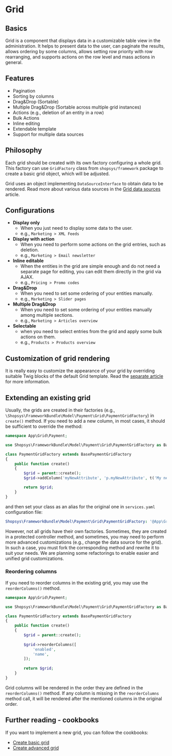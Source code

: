 # Grid

## Basics
Grid is a component that displays data in a customizable table view in the administration.
It helps to present data to the user, can paginate the results, allows ordering by some columns, allows setting row priority with row rearranging, and supports actions on the row level and mass actions in general.

## Features
* Pagination
* Sorting by columns
* Drag&Drop (Sortable)
* Multiple Drag&Drop (Sortable across multiple grid instances)
* Actions (e.g., deletion of an entity in a row)
* Bulk Actions
* Inline editing
* Extendable template
* Support for multiple data sources

## Philosophy
Each grid should be created with its own factory configuring a whole grid.
This factory can use `GridFactory` class from `shopsys/framework` package to create a basic grid object, which will be adjusted.

Grid uses an object implementing `DataSourceInterface` to obtain data to be rendered.
Read more about various data sources in the [Grid data sources](../administration/grid-data-sources.md) article.

## Configurations
- **Display only**
    - When you just need to display some data to the user.
    - e.g., `Marketing > XML Feeds`
- **Display with action**
    - When you need to perform some actions on the grid entries, such as deletion.
    - e.g., `Marketing > Email newsletter`
- **Inline editable**
    - When the entities in the grid are simple enough and do not need a separate page for editing, you can edit them directly in the grid via AJAX.
    - e.g., `Pricing > Promo codes`
- **Drag&Drop**
    - When you need to set some ordering of your entities manually.
    - e.g., `Marketing > Slider pages`
- **Multiple Drag&Drop**
    - When you need to set some ordering of your entities manually among multiple sections.
    - e.g., `Marketing > Articles overview`
- **Selectable**
    - when you need to select entries from the grid and apply some bulk actions on them.
    - e.g., `Products > Products overview`

## Customization of grid rendering
It is really easy to customize the appearance of your grid by overriding suitable Twig blocks of the default Grid template.
Read the [separate article](../administration/grid-rendering-customization.md) for more information.

## Extending an existing grid
Usually, the grids are created in their factories (e.g., `\Shopsys\FrameworkBundle\Model\Payment\Grid\PaymentGridFactory`)
in `create()` method. If you need to add a new column, in most cases, it should be sufficient to override the method:
```php
namespace App\Grid\Payment;

use Shopsys\FrameworkBundle\Model\Payment\Grid\PaymentGridFactory as BasePaymentGridFactory;

class PaymentGridFactory extends BasePaymentGridFactory
{
    public function create()
    {
        $grid = parent::create();
        $grid->addColumn('myNewAttribute', 'p.myNewAttribute', t('My new attribute label'));

        return $grid;
    }
}
```
and then set your class as an alias for the original one in `services.yaml` configuration file:
```yaml
Shopsys\FrameworkBundle\Model\Payment\Grid\PaymentGridFactory: '@App\Grid\PaymentGridFactory'
```

However, not all grids have their own factories. Sometimes, they are created in a protected controller method, and sometimes, you may need to perform more advanced customizations (e.g., change the data source for the grid).
In such a case, you must fork the corresponding method and rewrite it to suit your needs.
We are planning some refactorings to enable easier and unified grid customizations.

### Reordering columns
If you need to reorder columns in the existing grid, you may use the `reorderColumns()` method.

```php
namespace App\Grid\Payment;

use Shopsys\FrameworkBundle\Model\Payment\Grid\PaymentGridFactory as BasePaymentGridFactory;

class PaymentGridFactory extends BasePaymentGridFactory
{
    public function create()
    {
        $grid = parent::create();
 
        $grid->reorderColumns([
            'enabled',
            'name',
        ]);
 
        return $grid;
    }
}
```

Grid columns will be rendered in the order they are defined in the `reorderColumns()` method.
If any column is missing in the `reorderColumns` method call, it will be rendered after the mentioned columns in the original order.

## Further reading - cookbooks
If you want to implement a new grid, you can follow the cookbooks:

* [Create basic grid](../cookbook/create-basic-grid.md)
* [Create advanced grid](../cookbook/create-advanced-grid.md)
